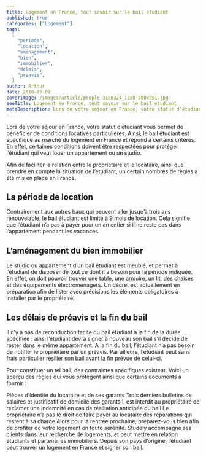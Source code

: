 ```yaml
---
title: Logement en France, tout savoir sur le bail étudiant
published: true
categories: ["Logement"]
tags:
  [
    "periode",
    "location",
    "amenagement",
    "bien",
    "immobilier",
    "delais",
    "preavis",
  ]
author: Arthur
date: 2018-05-09
coverImage: /images/article/people-3188324_1280-300x251.jpg
seoTitle: Logement en France, tout savoir sur le bail étudiant
metaDescription: Lors de votre séjour en France, votre statut d’étudiant vous permet de bénéficier de conditions locatives particulières. Ainsi, le bail étudiant est spécifique au marché du logement en France et répond à certains critères. En effet, certaines conditions doivent être respectées pour protéger l’étudiant qui veut louer un appartement ou un studio
---
```


Lors de votre séjour en France, votre statut d’étudiant vous permet de bénéficier de conditions locatives particulières. Ainsi, le bail étudiant est spécifique au marché du logement en France et répond à certains critères. En effet, certaines conditions doivent être respectées pour protéger l’étudiant qui veut louer un appartement ou un studio.

Afin de faciliter la relation entre le propriétaire et le locataire, ainsi que prendre en compte la situation de l’étudiant, un certain nombres de règles a été mis en place en France.

## La période de location

Contrairement aux autres baux qui peuvent aller jusqu’à trois ans renouvelable, le bail étudiant est limité à 9 mois de location. Cela signifie que l’étudiant n’a pas à payer pour un an entier si il ne reste pas dans l’appartement pendant les vacances.

## L’aménagement du bien immobilier

Le studio ou appartement d’un bail étudiant est meublé, et permet à l’étudiant de disposer de tout ce dont il a besoin pour la période indiquée. En effet, on doit pouvoir trouver une table, une armoire, un lit, des chaises et des équipements électroménagers. Un décret est actuellement en préparation afin de lister avec précisions les éléments obligatoires à installer par le propriétaire.

## Les délais de préavis et la fin du bail

Il n’y a pas de reconduction tacite du bail étudiant à la fin de la durée spécifiée : ainsi l’étudiant devra signer à nouveau son bail s’il décide de rester dans le même appartement. A la fin du bail, l’étudiant n’a pas besoin de notifier le propriétaire par un préavis. Par ailleurs, l’étudiant peut sans frais particulier résilier son bail avant la fin prévue de celui-ci.

Pour constituer un tel bail, des contraintes spécifiques existent. Voici un aperçu des règles qui vous protègent ainsi que certains documents à fournir :

Pièces d’identité du locataire et de ses garants
Trois derniers bulletins de salaires et justificatif de domicile des garants
Il est interdit au propriétaire de réclamer une indemnité en cas de résiliation anticipée du bail
Le propriétaire n’a pas le droit de faire payer au locataire des réparations qui restent à sa charge
Alors pour la rentrée prochaine, préparez-vous bien afin de profiter de votre logement en toute sérénité. Studely accompagne ses clients dans leur recherche de logements, et peut mettre en relation étudiants et partenaires immobiliers. Depuis son pays d’origine, l’étudiant peut trouver un logement en France et signer son bail.
